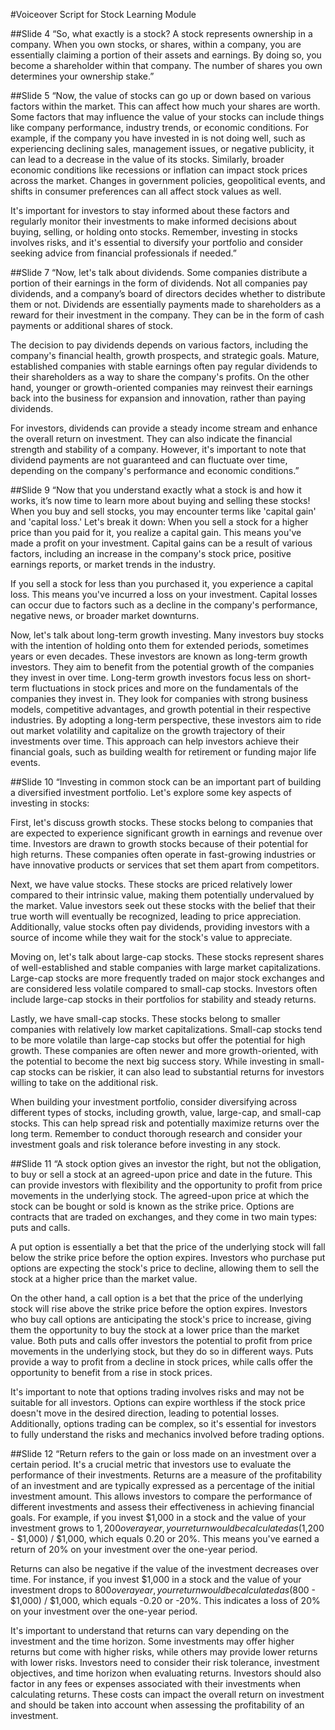 #Voiceover Script for Stock Learning Module

##Slide 4
 “So, what exactly is a stock? A stock represents ownership in a company. When you own stocks, or shares, within a company, you are essentially claiming a portion of their assets and earnings. By doing so, you become a shareholder within that company. The number of shares you own determines your ownership stake.”

##Slide 5
 “Now, the value of stocks can go up or down based on various factors within the market. This can affect how much your shares are worth. Some factors that may influence the value of your stocks can include things like company performance, industry trends, or economic conditions. For example, if the company you have invested in is not doing well, such as experiencing declining sales, management issues, or negative publicity, it can lead to a decrease in the value of its stocks. Similarly, broader economic conditions like recessions or inflation can impact stock prices across the market. Changes in government policies, geopolitical events, and shifts in consumer preferences can all affect stock values as well. 

 It's important for investors to stay informed about these factors and regularly monitor their investments to make informed decisions about buying, selling, or holding onto stocks. Remember, investing in stocks involves risks, and it's essential to diversify your portfolio and consider seeking advice from financial professionals if needed.” 

##Slide 7
 “Now, let's talk about dividends. Some companies distribute a portion of their earnings in the form of dividends. Not all companies pay dividends, and a company’s board of directors decides whether to distribute them or not. Dividends are essentially payments made to shareholders as a reward for their investment in the company. They can be in the form of cash payments or additional shares of stock.

 The decision to pay dividends depends on various factors, including the company's financial health, growth prospects, and strategic goals. Mature, established companies with stable earnings often pay regular dividends to their shareholders as a way to share the company's profits. On the other hand, younger or growth-oriented companies may reinvest their earnings back into the business for expansion and innovation, rather than paying dividends.	
 
 For investors, dividends can provide a steady income stream and enhance the overall return on investment. They can also indicate the financial strength and stability of a company. However, it's important to note that dividend payments are not guaranteed and can fluctuate over time, depending on the company's performance and economic conditions.”

##Slide 9
 “Now that you understand exactly what a stock is and how it works, it’s now time to learn more about buying and selling these stocks! 
 When you buy and sell stocks, you may encounter terms like 'capital gain' and 'capital loss.' Let's break it down:
 When you sell a stock for a higher price than you paid for it, you realize a capital gain. This means you've made a profit on your investment. Capital gains can be a result of various factors, including an increase in the company's stock price, positive earnings reports, or market trends in the industry.

 If you sell a stock for less than you purchased it, you experience a capital loss. This means you've incurred a loss on your investment. Capital losses can occur due to factors such as a decline in the company's performance, negative news, or broader market downturns.

 Now, let's talk about long-term growth investing. Many investors buy stocks with the intention of holding onto them for extended periods, sometimes years or even decades. These investors are known as long-term growth investors. They aim to benefit from the potential growth of the companies they invest in over time.
 Long-term growth investors focus less on short-term fluctuations in stock prices and more on the fundamentals of the companies they invest in. They look for companies with strong business models, competitive advantages, and growth potential in their respective industries.
 By adopting a long-term perspective, these investors aim to ride out market volatility and capitalize on the growth trajectory of their investments over time. This approach can help investors achieve their financial goals, such as building wealth for retirement or funding major life events.

##Slide 10
 “Investing in common stock can be an important part of building a diversified investment portfolio. Let's explore some key aspects of investing in stocks:

 First, let's discuss growth stocks. These stocks belong to companies that are expected to experience significant growth in earnings and revenue over time. Investors are drawn to growth stocks because of their potential for high returns. These companies often operate in fast-growing industries or have innovative products or services that set them apart from competitors.

 Next, we have value stocks. These stocks are priced relatively lower compared to their intrinsic value, making them potentially undervalued by the market. Value investors seek out these stocks with the belief that their true worth will eventually be recognized, leading to price appreciation. Additionally, value stocks often pay dividends, providing investors with a source of income while they wait for the stock's value to appreciate.

 Moving on, let's talk about large-cap stocks. These stocks represent shares of well-established and stable companies with large market capitalizations. Large-cap stocks are more frequently traded on major stock exchanges and are considered less volatile compared to small-cap stocks. Investors often include large-cap stocks in their portfolios for stability and steady returns.

 Lastly, we have small-cap stocks. These stocks belong to smaller companies with relatively low market capitalizations. Small-cap stocks tend to be more volatile than large-cap stocks but offer the potential for high growth. These companies are often newer and more growth-oriented, with the potential to become the next big success story. While investing in small-cap stocks can be riskier, it can also lead to substantial returns for investors willing to take on the additional risk.

 When building your investment portfolio, consider diversifying across different types of stocks, including growth, value, large-cap, and small-cap stocks. This can help spread risk and potentially maximize returns over the long term. Remember to conduct thorough research and consider your investment goals and risk tolerance before investing in any stock.

##Slide 11
 “A stock option gives an investor the right, but not the obligation, to buy or sell a stock at an agreed-upon price and date in the future. This can provide investors with flexibility and the opportunity to profit from price movements in the underlying stock.
 The agreed-upon price at which the stock can be bought or sold is known as the strike price. Options are contracts that are traded on exchanges, and they come in two main types: puts and calls.

 A put option is essentially a bet that the price of the underlying stock will fall below the strike price before the option expires. Investors who purchase put options are expecting the stock's price to decline, allowing them to sell the stock at a higher price than the market value.

 On the other hand, a call option is a bet that the price of the underlying stock will rise above the strike price before the option expires. Investors who buy call options are anticipating the stock's price to increase, giving them the opportunity to buy the stock at a lower price than the market value.
 Both puts and calls offer investors the potential to profit from price movements in the underlying stock, but they do so in different ways. Puts provide a way to profit from a decline in stock prices, while calls offer the opportunity to benefit from a rise in stock prices.
 
 It's important to note that options trading involves risks and may not be suitable for all investors. Options can expire worthless if the stock price doesn't move in the desired direction, leading to potential losses. Additionally, options trading can be complex, so it's essential for investors to fully understand the risks and mechanics involved before trading options.

##Slide 12
 “Return refers to the gain or loss made on an investment over a certain period. It's a crucial metric that investors use to evaluate the performance of their investments.
 Returns are a measure of the profitability of an investment and are typically expressed as a percentage of the initial investment amount. This allows investors to compare the performance of different investments and assess their effectiveness in achieving financial goals.
 For example, if you invest $1,000 in a stock and the value of your investment grows to $1,200 over a year, your return would be calculated as ($1,200 - $1,000) / $1,000, which equals 0.20 or 20%. This means you've earned a return of 20% on your investment over the one-year period.
 
 Returns can also be negative if the value of the investment decreases over time. For instance, if you invest $1,000 in a stock and the value of your investment drops to $800 over a year, your return would be calculated as ($800 - $1,000) / $1,000, which equals -0.20 or -20%. This indicates a loss of 20% on your investment over the one-year period.
 
 It's important to understand that returns can vary depending on the investment and the time horizon. Some investments may offer higher returns but come with higher risks, while others may provide lower returns with lower risks. Investors need to consider their risk tolerance, investment objectives, and time horizon when evaluating returns.
 Investors should also factor in any fees or expenses associated with their investments when calculating returns. These costs can impact the overall return on investment and should be taken into account when assessing the profitability of an investment.
